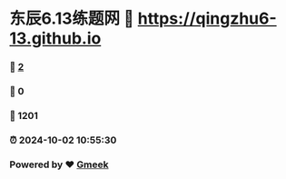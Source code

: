# 东辰6.13练题网 :link: https://qingzhu6-13.github.io 
### :page_facing_up: [2](https://qingzhu6-13.github.io/tag.html) 
### :speech_balloon: 0 
### :hibiscus: 1201 
### :alarm_clock: 2024-10-02 10:55:30 
### Powered by :heart: [Gmeek](https://github.com/Meekdai/Gmeek)
